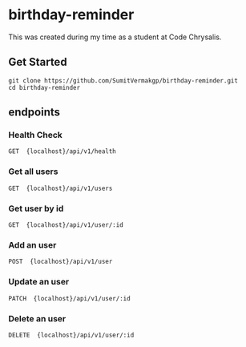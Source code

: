 # birthday-reminder

This was created during my time as a student at Code Chrysalis.

## Get Started

```shell script
git clone https://github.com/SumitVermakgp/birthday-reminder.git
cd birthday-reminder
```

## endpoints
### Health Check

```shell script
GET  {localhost}/api/v1/health
```

### Get all users
```shell script
GET  {localhost}/api/v1/users
```

### Get user by id
```shell script
GET  {localhost}/api/v1/user/:id
```


### Add an user
```shell script
POST  {localhost}/api/v1/user
```

### Update an user
```shell script
PATCH  {localhost}/api/v1/user/:id
```

### Delete an user
```shell script
DELETE  {localhost}/api/v1/user/:id
```


